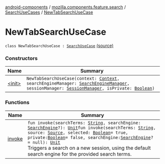 [android-components](../../../index.md) / [mozilla.components.feature.search](../../index.md) / [SearchUseCases](../index.md) / [NewTabSearchUseCase](./index.md)

# NewTabSearchUseCase

`class NewTabSearchUseCase : `[`SearchUseCase`](../-search-use-case/index.md) [(source)](https://github.com/mozilla-mobile/android-components/blob/master/components/feature/search/src/main/java/mozilla/components/feature/search/SearchUseCases.kt#L70)

### Constructors

| Name | Summary |
|---|---|
| [&lt;init&gt;](-init-.md) | `NewTabSearchUseCase(context: `[`Context`](https://developer.android.com/reference/android/content/Context.html)`, searchEngineManager: `[`SearchEngineManager`](../../../mozilla.components.browser.search/-search-engine-manager/index.md)`, sessionManager: `[`SessionManager`](../../../mozilla.components.browser.session/-session-manager/index.md)`, isPrivate: `[`Boolean`](https://kotlinlang.org/api/latest/jvm/stdlib/kotlin/-boolean/index.html)`)` |

### Functions

| Name | Summary |
|---|---|
| [invoke](invoke.md) | `fun invoke(searchTerms: `[`String`](https://kotlinlang.org/api/latest/jvm/stdlib/kotlin/-string/index.html)`, searchEngine: `[`SearchEngine`](../../../mozilla.components.browser.search/-search-engine/index.md)`?): `[`Unit`](https://kotlinlang.org/api/latest/jvm/stdlib/kotlin/-unit/index.html)`fun invoke(searchTerms: `[`String`](https://kotlinlang.org/api/latest/jvm/stdlib/kotlin/-string/index.html)`, source: `[`Source`](../../../mozilla.components.browser.session/-session/-source/index.md)`, selected: `[`Boolean`](https://kotlinlang.org/api/latest/jvm/stdlib/kotlin/-boolean/index.html)` = true, private: `[`Boolean`](https://kotlinlang.org/api/latest/jvm/stdlib/kotlin/-boolean/index.html)` = false, searchEngine: `[`SearchEngine`](../../../mozilla.components.browser.search/-search-engine/index.md)`? = null): `[`Unit`](https://kotlinlang.org/api/latest/jvm/stdlib/kotlin/-unit/index.html)<br>Triggers a search on a new session, using the default search engine for the provided search terms. |
